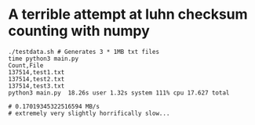 # A terrible attempt at luhn checksum counting with numpy


```
./testdata.sh # Generates 3 * 1MB txt files
time python3 main.py
Count,File
137514,test1.txt
137514,test2.txt
137514,test3.txt
python3 main.py  18.26s user 1.32s system 111% cpu 17.627 total

# 0.17019345322516594 MB/s 
# extremely very slightly horrifically slow...
```
